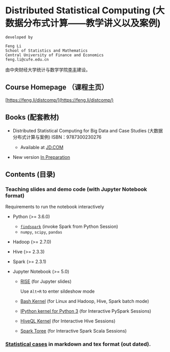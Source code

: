 # Distributed Statistical Computing (大数据分布式计算——教学讲义以及案例)

    developed by

    Feng Li
    School of Statistics and Mathematics
    Central University of Finance and Economics
    feng.li@cufe.edu.cn
    
由中央财经大学统计与数学学院[李丰](https://feng.li/)建设。

## Course Homepage （课程主页）

   [https://feng.li/distcomp/](https://feng.li/distcomp/)

## Books (配套教材)

- Distributed Statistical Computing for Big Data and Case Studies (大数据分布式计算与案例) ISBN：9787300230276
    - Available at [JD.COM](https://item.jd.com/11990410.html)

- New version [In Preparation](https://github.com/feng-li/distcompbook)

## Contents (目录)

### Teaching slides and demo code (with Jupyter Notebook format)

Requirements to run the notebook interactively

- Python (>= 3.6.0)
  - [`findspark`](https://github.com/minrk/findspark) (invoke Spark from Python Session)
  - `numpy`, `scipy`, `pandas`

- Hadoop (>= 2.7.0)
- Hive   (>= 2.3.3)
- Spark  (>= 2.3.1)

- Jupyter Notebook (>= 5.0)

    - [RISE](https://github.com/damianavila/RISE) (for Jupyter slides)
        
        Use `Alt+R` to enter sildeshow mode
        
    - [Bash Kernel](https://github.com/takluyver/bash_kernel) (for Linux and Hadoop, Hive, Spark batch mode)
    - [IPython kernel for Python 3](https://ipython.readthedocs.io/en/latest/install/kernel_install.html) (for Interactive PySpark Sessions)
    - [HiveQL Kernel](https://github.com/EDS-APHP/HiveQLKernel) (for Interactive Hive Sessions)
    - [Spark Toree](https://toree.apache.org/docs/current/user/quick-start/) (for Interactive Spark Scala Sessions)

### [Statistical cases](https://github.com/feng-li/Distributed-Statistical-Computing/tree/master/book-examples) in markdown and tex format  (out dated).
